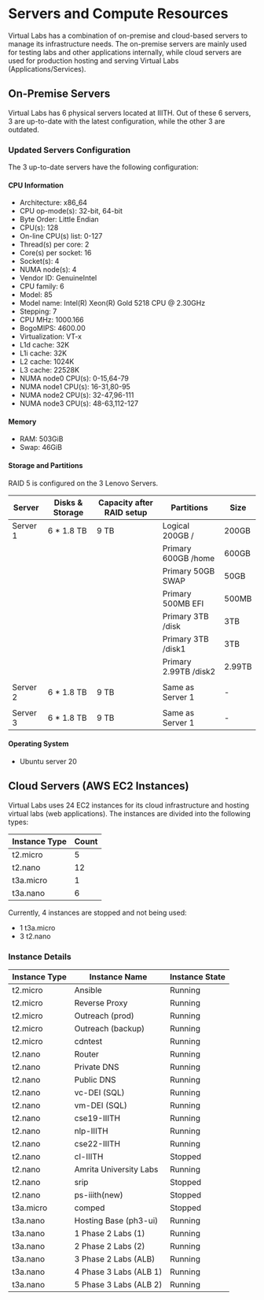 # Servers and Compute Resources

Virtual Labs has a combination of on-premise and cloud-based servers to manage its infrastructure needs. The on-premise servers are mainly used for testing labs and other applications internally, while cloud servers are used for production hosting and serving Virtual Labs (Applications/Services).

## On-Premise Servers

Virtual Labs has 6 physical servers located at IIITH. Out of these 6 servers, 3 are up-to-date with the latest configuration, while the other 3 are outdated.

### Updated Servers Configuration

The 3 up-to-date servers have the following configuration:

#### CPU Information

- Architecture: x86_64
- CPU op-mode(s): 32-bit, 64-bit
- Byte Order: Little Endian
- CPU(s): 128
- On-line CPU(s) list: 0-127
- Thread(s) per core: 2
- Core(s) per socket: 16
- Socket(s): 4
- NUMA node(s): 4
- Vendor ID: GenuineIntel
- CPU family: 6
- Model: 85
- Model name: Intel(R) Xeon(R) Gold 5218 CPU @ 2.30GHz
- Stepping: 7
- CPU MHz: 1000.166
- BogoMIPS: 4600.00
- Virtualization: VT-x
- L1d cache: 32K
- L1i cache: 32K
- L2 cache: 1024K
- L3 cache: 22528K
- NUMA node0 CPU(s): 0-15,64-79
- NUMA node1 CPU(s): 16-31,80-95
- NUMA node2 CPU(s): 32-47,96-111
- NUMA node3 CPU(s): 48-63,112-127

#### Memory

- RAM: 503GiB
- Swap: 46GiB

#### Storage and Partitions

RAID 5 is configured on the 3 Lenovo Servers.

| Server       | Disks & Storage | Capacity after RAID setup | Partitions                | Size     |
|--------------|-----------------|---------------------------|---------------------------|----------|
| Server 1     | 6 * 1.8 TB      | 9 TB                      | Logical 200GB /           | 200GB    |
|              |                 |                           | Primary 600GB /home       | 600GB    |
|              |                 |                           | Primary 50GB SWAP         | 50GB     |
|              |                 |                           | Primary 500MB EFI         | 500MB    |
|              |                 |                           | Primary 3TB /disk         | 3TB      |
|              |                 |                           | Primary 3TB /disk1        | 3TB      |
|              |                 |                           | Primary 2.99TB /disk2     | 2.99TB   |
|              |                 |                           |                           |          |
| Server 2     | 6 * 1.8 TB      | 9 TB                      | Same as Server 1          | -        |
|              |                 |                           |                           |          |
| Server 3     | 6 * 1.8 TB      | 9 TB                      | Same as Server 1          | -        |


#### Operating System

- Ubuntu server 20

## Cloud Servers (AWS EC2 Instances)

Virtual Labs uses 24 EC2 instances for its cloud infrastructure and hosting virtual labs (web applications). The instances are divided into the following types:

| Instance Type | Count |
|---------------|-------|
| t2.micro      | 5     |
| t2.nano       | 12    |
| t3a.micro     | 1     |
| t3a.nano      | 6     |

Currently, 4 instances are stopped and not being used:

- 1 t3a.micro
- 3 t2.nano

### Instance Details

| Instance Type | Instance Name             | Instance State |
|---------------|---------------------------|----------------|
| t2.micro      | Ansible                   | Running        |
| t2.micro      | Reverse Proxy             | Running        |
| t2.micro      | Outreach (prod)           | Running        |
| t2.micro      | Outreach (backup)         | Running        |
| t2.micro      | cdntest                   | Running        |
| t2.nano       | Router                    | Running        |
| t2.nano       | Private DNS               | Running        |
| t2.nano       | Public DNS                | Running        |
| t2.nano       | vc-DEI (SQL)              | Running        |
| t2.nano       | vm-DEI (SQL)              | Running        |
| t2.nano       | cse19-IIITH               | Running        |
| t2.nano       | nlp-IIITH                 | Running        |
| t2.nano       | cse22-IIITH               | Running        |
| t2.nano       | cl-IIITH                  | Stopped        |
| t2.nano       | Amrita University Labs    | Running        |
| t2.nano       | srip                      | Stopped        |
| t2.nano       | ps-iiith(new)             | Stopped        |
| t3a.micro     | comped                    | Stopped        |
| t3a.nano      | Hosting Base (ph3-ui)     | Running        |
| t3a.nano      | 1 Phase 2 Labs (1)        | Running        |
| t3a.nano      | 2 Phase 2 Labs (2)        | Running        |
| t3a.nano      | 3 Phase 2 Labs (ALB)      | Running        |
| t3a.nano      | 4 Phase 3 Labs (ALB 1)    | Running        |
| t3a.nano      | 5 Phase 3 Labs (ALB 2)    | Running        |

